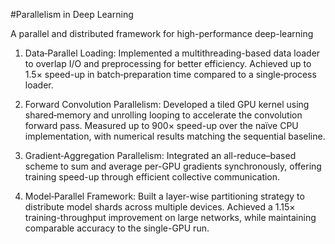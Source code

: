 #Parallelism in Deep Learning

A parallel and distributed framework for high-performance deep-learning

1. Data‐Parallel Loading: Implemented a multithreading-based data loader to overlap I/O and preprocessing for better efficiency. Achieved up to 1.5× speed-up in batch‐preparation time compared to a single‐process loader.

2. Forward Convolution Parallelism: Developed a tiled GPU kernel using shared‐memory and unrolling looping to accelerate the convolution forward pass. Measured up to 900× speed-up over the naïve CPU implementation, with numerical results matching the sequential baseline.

3. Gradient‐Aggregation Parallelism: Integrated an all-reduce–based scheme to sum and average per-GPU gradients synchronously, offering training speed-up through efficient collective communication.

4. Model‐Parallel Framework: Built a layer-wise partitioning strategy to distribute model shards across multiple devices. Achieved a 1.15× training-throughput improvement on large networks, while maintaining comparable accuracy to the single-GPU run.


